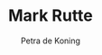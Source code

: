 ---
title: "Mark Rutte"
author: "Petra de Koning"
isbn: ""
isbn13: "9789492754288"
rating: "0"
publisher: "Uitgeverij Brooklyn"
pages: "220"
publishYear: "2020"
read: ""
goodreads_id: "55525688"
---